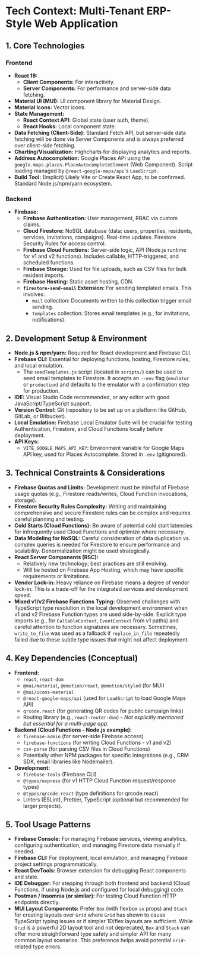 # Tech Context: Multi-Tenant ERP-Style Web Application

## 1. Core Technologies

### Frontend
*   **React 19:**
    *   **Client Components:** For interactivity.
    *   **Server Components:** For performance and server-side data fetching.
*   **Material UI (MUI):** UI component library for Material Design.
*   **Material Icons:** Vector icons.
*   **State Management:**
    *   **React Context API:** Global state (user auth, theme).
    *   **React Hooks:** Local component state.
*   **Data Fetching (Client-Side):** Standard Fetch API, but server-side data fetching will be done via Server Components and is always preferred over client-side fetching.
*   **Charting/Visualization:** Highcharts for displaying analytics and reports.
*   **Address Autocompletion:** Google Places API using the `google.maps.places.PlaceAutocompleteElement` (Web Component). Script loading managed by `@react-google-maps/api`'s `LoadScript`.
*   **Build Tool:** (Implicit) Likely Vite or Create React App, to be confirmed. Standard Node.js/npm/yarn ecosystem.

### Backend
*   **Firebase:**
    *   **Firebase Authentication:** User management, RBAC via custom claims.
    *   **Cloud Firestore:** NoSQL database (data: users, properties, residents, services, invitations, campaigns). Real-time updates. Firestore Security Rules for access control.
    *   **Firebase Cloud Functions:** Server-side logic, API (Node.js runtime for v1 and v2 functions). Includes callable, HTTP-triggered, and scheduled functions.
    *   **Firebase Storage:** Used for file uploads, such as CSV files for bulk resident imports.
    *   **Firebase Hosting:** Static asset hosting, CDN.
    *   **`firestore-send-email` Extension:** For sending templated emails. This involves:
        *   `mail` collection: Documents written to this collection trigger email sending.
        *   `templates` collection: Stores email templates (e.g., for invitations, notifications).

## 2. Development Setup & Environment

*   **Node.js & npm/yarn:** Required for React development and Firebase CLI.
*   **Firebase CLI:** Essential for deploying functions, hosting, Firestore rules, and local emulation.
    *   The `seedTemplates.js` script (located in `scripts/`) can be used to seed email templates to Firestore. It accepts an `--env` flag (`emulator` or `production`) and defaults to the emulator with a confirmation step for production.
*   **IDE:** Visual Studio Code recommended, or any editor with good JavaScript/TypeScript support.
*   **Version Control:** Git (repository to be set up on a platform like GitHub, GitLab, or Bitbucket).
*   **Local Emulation:** Firebase Local Emulator Suite will be crucial for testing Authentication, Firestore, and Cloud Functions locally before deployment.
*   **API Keys:**
    *   `VITE_GOOGLE_MAPS_API_KEY`: Environment variable for Google Maps API key, used for Places Autocomplete. Stored in `.env` (gitignored).

## 3. Technical Constraints & Considerations

*   **Firebase Quotas and Limits:** Development must be mindful of Firebase usage quotas (e.g., Firestore reads/writes, Cloud Function invocations, storage).
*   **Firestore Security Rules Complexity:** Writing and maintaining comprehensive and secure Firestore rules can be complex and requires careful planning and testing.
*   **Cold Starts (Cloud Functions):** Be aware of potential cold start latencies for infrequently used Cloud Functions and optimize where necessary.
*   **Data Modeling for NoSQL:** Careful consideration of data duplication vs. complex queries is needed for Firestore to ensure performance and scalability. Denormalization might be used strategically.
*   **React Server Components (RSC):**
    *   Relatively new technology; best practices are still evolving.
    *   Will be hosted on Firebase App Hosting, which may have specific requirements or limitations.
*   **Vendor Lock-in:** Heavy reliance on Firebase means a degree of vendor lock-in. This is a trade-off for the integrated services and development speed.
*   **Mixed v1/v2 Firebase Functions Typing:** Observed challenges with TypeScript type resolution in the local development environment when v1 and v2 Firebase Function types are used side-by-side. Explicit type imports (e.g., for `CallableContext`, `EventContext` from v1 paths) and careful attention to function signatures are necessary. Sometimes, `write_to_file` was used as a fallback if `replace_in_file` repeatedly failed due to these subtle type issues that might not affect deployment.

## 4. Key Dependencies (Conceptual)

*   **Frontend:**
    *   `react`, `react-dom`
    *   `@mui/material`, `@emotion/react`, `@emotion/styled` (for MUI)
    *   `@mui/icons-material`
    *   `@react-google-maps/api` (used for `LoadScript` to load Google Maps API)
    *   `qrcode.react` (for generating QR codes for public campaign links)
    *   Routing library (e.g., `react-router-dom`) - *Not explicitly mentioned but essential for a multi-page app.*
*   **Backend (Cloud Functions - Node.js example):**
    *   `firebase-admin` (for server-side Firebase access)
    *   `firebase-functions` (for writing Cloud Functions - v1 and v2)
    *   `csv-parse` (for parsing CSV files in Cloud Functions)
    *   Potentially other NPM packages for specific integrations (e.g., CRM SDK, email libraries like Nodemailer).
*   **Development:**
    *   `firebase-tools` (Firebase CLI)
    *   `@types/express` (for v1 HTTP Cloud Function request/response types)
    *   `@types/qrcode.react` (type definitions for qrcode.react)
    *   Linters (ESLint), Prettier, TypeScript (optional but recommended for larger projects).

## 5. Tool Usage Patterns

*   **Firebase Console:** For managing Firebase services, viewing analytics, configuring authentication, and managing Firestore data manually if needed.
*   **Firebase CLI:** For deployment, local emulation, and managing Firebase project settings programmatically.
*   **React DevTools:** Browser extension for debugging React components and state.
*   **IDE Debugger:** For stepping through both frontend and backend (Cloud Functions, if using Node.js and configured for local debugging) code.
*   **Postman / Insomnia (or similar):** For testing Cloud Function HTTP endpoints directly.
*   **MUI Layout Components:** Prefer `Box` (with flexbox `sx` props) and `Stack` for creating layouts over `Grid` where `Grid` has shown to cause TypeScript typing issues or if simpler 1D/flex layouts are sufficient. While `Grid` is a powerful 2D layout tool and not deprecated, `Box` and `Stack` can offer more straightforward type safety and simpler API for many common layout scenarios. This preference helps avoid potential `Grid`-related type errors.
